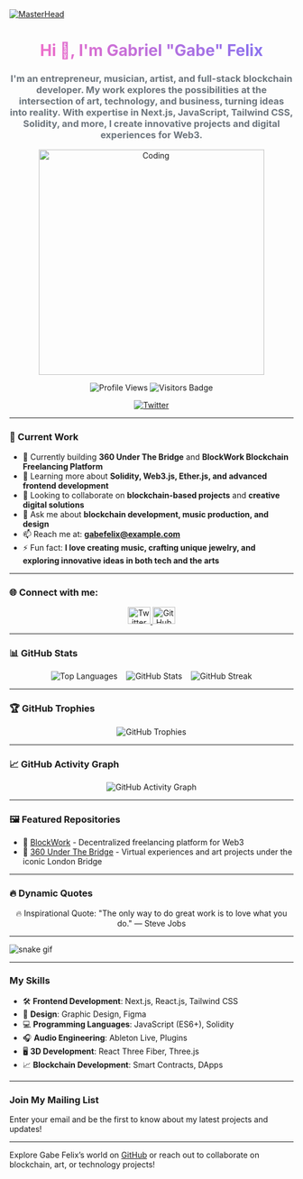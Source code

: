 <a href="https://gabefelix.dev">
  <img src="https://user-images.githubusercontent.com/74038190/225813708-98b745f2-7d22-48cf-9150-083f1b00d6c9.gif" alt="MasterHead">
</a>

<h1 align="center" style="background: linear-gradient(45deg, #ff6ec4, #7873f5); -webkit-background-clip: text; color: transparent;">
  Hi 👋, I'm Gabriel "Gabe" Felix
</h1>
<h3 align="center" style="color: #6c757d;">
  I'm an entrepreneur, musician, artist, and full-stack blockchain developer. My work explores the possibilities at the intersection of art, technology, and business, turning ideas into reality. With expertise in Next.js, JavaScript, Tailwind CSS, Solidity, and more, I create innovative projects and digital experiences for Web3.
</h3>

<p align="center">
  <img align="center" src="https://3d-webgl-portfolio.vercel.app/static/media/DevD%20(4).5be5d787c161a2a9f36a.gif" alt="Coding" width="400" />
</p>

<p align="center">
  <img src="https://komarev.com/ghpvc/?username=malik12052&label=Profile%20views&color=0e75b6&style=flat" alt="Profile Views" />
  <img src="https://visitor-badge.glitch.me/badge?page_id=malik12052.malik12052" alt="Visitors Badge" />
</p>

<p align="center">
  <a href="https://twitter.com/gabefelix" target="_blank">
    <img src="https://img.shields.io/twitter/follow/gabefelix?logo=twitter&style=for-the-badge" alt="Twitter" />
  </a>
</p>

---

### 🚀 Current Work
- 🔭 Currently building **360 Under The Bridge** and **BlockWork Blockchain Freelancing Platform**
- 🌱 Learning more about **Solidity, Web3.js, Ether.js, and advanced frontend development**
- 👯 Looking to collaborate on **blockchain-based projects** and **creative digital solutions**
- 💬 Ask me about **blockchain development, music production, and design**
- 📫 Reach me at: **gabefelix@example.com**
- ⚡ Fun fact: **I love creating music, crafting unique jewelry, and exploring innovative ideas in both tech and the arts**

---

### 🌐 Connect with me:
<p align="center">
  <a href="https://twitter.com/gabefelix" target="_blank">
    <img src="https://raw.githubusercontent.com/rahuldkjain/github-profile-readme-generator/master/src/images/icons/Social/twitter.svg" alt="Twitter" height="30" width="40" />
  </a>
  <a href="https://github.com/Malik12052" target="_blank">
    <img src="https://raw.githubusercontent.com/rahuldkjain/github-profile-readme-generator/master/src/images/icons/Social/github.svg" alt="GitHub" height="30" width="40" />
  </a>
</p>

---

### 📊 GitHub Stats
<p align="center">
  <img src="https://github-readme-stats.vercel.app/api/top-langs?username=malik12052&show_icons=true&locale=en&layout=compact" alt="Top Languages" />
  &nbsp;&nbsp;
  <img src="https://github-readme-stats.vercel.app/api?username=malik12052&show_icons=true&locale=en&v=1" alt="GitHub Stats" />
  &nbsp;&nbsp;
  <img src="https://github-readme-streak-stats.herokuapp.com/?user=malik12052&" alt="GitHub Streak" />
</p>

---

### 🏆 GitHub Trophies
<p align="center">
  <img src="https://github-profile-trophy.vercel.app/?username=malik12052&theme=radical&no-bg=true&no-frame=true" alt="GitHub Trophies" />
</p>

---

### 📈 GitHub Activity Graph
<p align="center">
  <img src="https://github-readme-activity-graph.vercel.app/graph?username=Malik12052&theme=react-dark&hide_border=true&area=true" alt="GitHub Activity Graph" />
</p>

---

### 🖼️ Featured Repositories
- 🚀 [BlockWork](https://github.com/Malik12052/blockwork) - Decentralized freelancing platform for Web3
- 🤖 [360 Under The Bridge](https://github.com/Malik12052/360-under-the-bridge) - Virtual experiences and art projects under the iconic London Bridge

---

### 🔥 Dynamic Quotes
<p align="center">
🔥 Inspirational Quote: "The only way to do great work is to love what you do." — Steve Jobs
</p>

---

![snake gif](https://github.com/Malik12052/Malik12052/blob/output/github-contribution-grid-snake-dark.svg)

---

### My Skills
- 🛠️ **Frontend Development**: Next.js, React.js, Tailwind CSS
- 🎨 **Design**: Graphic Design, Figma
- 💻 **Programming Languages**: JavaScript (ES6+), Solidity
- 🎧 **Audio Engineering**: Ableton Live, Plugins
- 🖥️ **3D Development**: React Three Fiber, Three.js
- 📈 **Blockchain Development**: Smart Contracts, DApps

---

### Join My Mailing List
<p>Enter your email and be the first to know about my latest projects and updates!</p>

---

Explore Gabe Felix’s world on [GitHub](https://github.com/Malik12052) or reach out to collaborate on blockchain, art, or technology projects!

